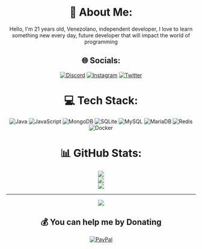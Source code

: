 <div align="center">

# 💫 About Me:
Hello, I'm 21 years old, Venezolano, independent developer, I love to learn something new every day, future developer that will impact the world of programming


## 🌐 Socials:
[![Discord](https://img.shields.io/badge/Discord-%237289DA.svg?logo=discord&logoColor=white)](https://discord.gg/discord.gg/qR7ymu57kB) [![Instagram](https://img.shields.io/badge/Instagram-%23E4405F.svg?logo=Instagram&logoColor=white)](https://instagram.com/@gonter.r17) [![Twitter](https://img.shields.io/badge/Twitter-%231DA1F2.svg?logo=Twitter&logoColor=white)](https://twitter.com/@NarwellMC) 

# 💻 Tech Stack:
![Java](https://img.shields.io/badge/java-%23ED8B00.svg?style=plastic&logo=java&logoColor=white) ![JavaScript](https://img.shields.io/badge/javascript-%23323330.svg?style=plastic&logo=javascript&logoColor=%23F7DF1E) ![MongoDB](https://img.shields.io/badge/MongoDB-%234ea94b.svg?style=plastic&logo=mongodb&logoColor=white) ![SQLite](https://img.shields.io/badge/sqlite-%2307405e.svg?style=plastic&logo=sqlite&logoColor=white) ![MySQL](https://img.shields.io/badge/mysql-%2300f.svg?style=plastic&logo=mysql&logoColor=white) ![MariaDB](https://img.shields.io/badge/MariaDB-003545?style=plastic&logo=mariadb&logoColor=white) ![Redis](https://img.shields.io/badge/redis-%23DD0031.svg?style=plastic&logo=redis&logoColor=white) ![Docker](https://img.shields.io/badge/docker-%230db7ed.svg?style=plastic&logo=docker&logoColor=white)
# 📊 GitHub Stats:
![](https://github-readme-stats.vercel.app/api?username=G0nter&theme=slateorange&hide_border=false&include_all_commits=true&count_private=true)<br/>
![](https://github-readme-streak-stats.herokuapp.com/?user=G0nter&theme=slateorange&hide_border=false)<br/>
![](https://github-readme-stats.vercel.app/api/top-langs/?username=G0nter&theme=slateorange&hide_border=false&include_all_commits=true&count_private=true&layout=compact)

---
[![](https://visitcount.itsvg.in/api?id=G0nter&icon=9&color=12)](https://visitcount.itsvg.in)

  ## 💰 You can help me by Donating
  [![PayPal](https://img.shields.io/badge/PayPal-00457C?style=for-the-badge&logo=paypal&logoColor=white)](https://paypal.me/paypal.me/g0nt3r) 

  
<!-- Proudly created with GPRM ( https://gprm.itsvg.in ) -->

</div>
